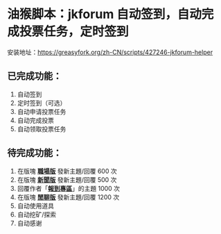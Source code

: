 # 油猴脚本：jkforum 自动签到，自动完成投票任务，定时签到

安装地址：https://greasyfork.org/zh-CN/scripts/427246-jkforum-helper

## 已完成功能：

1. 自动签到
2. 定时签到（可选）
3. 自动申请投票任务
4. 自动完成投票
5. 自动领取投票任务

## 待完成功能：

1. 在版塊 [**職場版**](https://www.jkforum.net/forum-354-1.html) 發新主題/回覆 600 次
2. 在版塊 [**新聞版**](https://www.jkforum.net/forum-555-1.html) 發新主題/回覆 500 次
3. 回覆作者「[**報到專區**](https://www.jkforum.net/forum-203-1.html)」的主題 1000 次
4. 在版塊 [**閒聊版**](https://www.jkforum.net/forum-374-1.html) 發新主題/回覆 1200 次
5. 自动使用道具
6. 自动挖矿/探索
7. 自动感谢